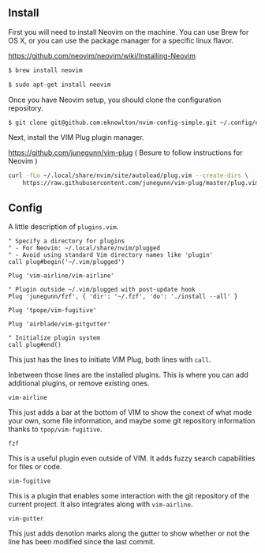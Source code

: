 ## Install

First you will need to install Neovim on the machine. You can use Brew for OS X, or you can use the package manager for a specific linux flavor.

https://github.com/neovim/neovim/wiki/Installing-Neovim

```sh
$ brew install neovim
```

```sh
$ sudo apt-get install neovim
```

Once you have Neovim setup, you should clone the configuration repository.

```sh
$ git clone git@github.com:eknowlton/nvim-config-simple.git ~/.config/nvim
```

Next, install the VIM Plug plugin manager.

https://github.com/junegunn/vim-plug ( Besure to follow instructions for Neovim )

```sh
curl -fLo ~/.local/share/nvim/site/autoload/plug.vim --create-dirs \
    https://raw.githubusercontent.com/junegunn/vim-plug/master/plug.vim
```

## Config

A little description of `plugins.vim`.

```vim
" Specify a directory for plugins
" - For Neovim: ~/.local/share/nvim/plugged
" - Avoid using standard Vim directory names like 'plugin'
call plug#begin('~/.vim/plugged')

Plug 'vim-airline/vim-airline'

" Plugin outside ~/.vim/plugged with post-update hook
Plug 'junegunn/fzf', { 'dir': '~/.fzf', 'do': './install --all' }

Plug 'tpope/vim-fugitive'

Plug 'airblade/vim-gitgutter'

" Initialize plugin system
call plug#end()
```

This just has the lines to initiate VIM Plug, both lines with `call`.

Inbetween those lines are the installed plugins. This is where you can add additional plugins, or remove existing ones.

`vim-airline`

This just adds a bar at the bottom of VIM to show the conext of what mode your own, some file information, and maybe some git repository information thanks to `tpop/vim-fugitive`.

`fzf`

This is a useful plugin even outside of VIM. It adds fuzzy search capabilities for files or code.

`vim-fugitive`

This is a plugin that enables some interaction with the git repository of the current project. It also integrates along with `vim-airline`.

`vim-gutter`

This just adds denotion marks along the gutter to show whether or not the line has been modified since the last commit.


